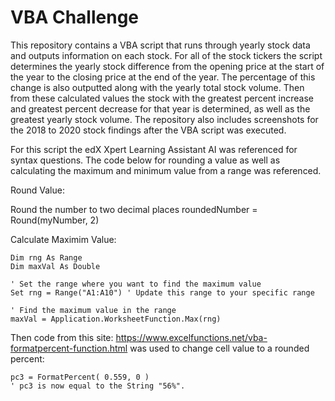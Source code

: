 # VBA Challenge

This repository contains a VBA script that runs through yearly stock data and outputs information on each stock. For all of the stock tickers the script determines the yearly stock difference from the opening price at the start of the year to the closing price at the end of the year. The percentage of this change is also outputted along with the yearly total stock volume. Then from these calculated values the stock with the greatest percent increase and greatest percent decrease for that year is determined, as well as the greatest yearly stock volume. The repository also includes screenshots for the 2018 to 2020 stock findings after the VBA script was executed. 


For this script the edX Xpert Learning Assistant AI was referenced for syntax questions. The code below for rounding a value as well as calculating the maximum and minimum value from a range was referenced.

Round Value:

Round the number to two decimal places
    roundedNumber = Round(myNumber, 2)


Calculate Maximim Value:

    Dim rng As Range
    Dim maxVal As Double
    
    ' Set the range where you want to find the maximum value
    Set rng = Range("A1:A10") ' Update this range to your specific range
    
    ' Find the maximum value in the range
    maxVal = Application.WorksheetFunction.Max(rng)



Then code from this site: https://www.excelfunctions.net/vba-formatpercent-function.html was used to change cell value to a rounded percent:

    pc3 = FormatPercent( 0.559, 0 )
    ' pc3 is now equal to the String "56%".
